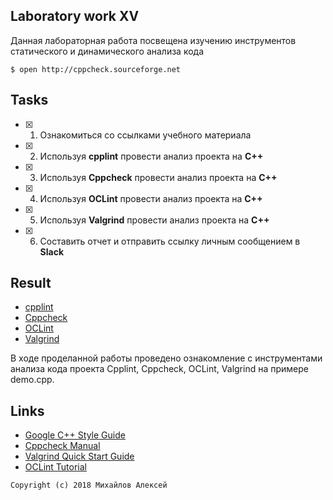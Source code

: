 ## Laboratory work XV

Данная лабораторная работа посвещена изучению инструментов статического и динамического анализа кода
```ShellSession
$ open http://cppcheck.sourceforge.net
```

## Tasks

- [x] 1. Ознакомиться со ссылками учебного материала
- [x] 2. Используя **cpplint** провести анализ проекта на **C++**
- [x] 3. Используя **Cppcheck** провести анализ проекта на **C++**
- [x] 4. Используя **OCLint** провести анализ проекта на **C++**
- [x] 5. Используя **Valgrind** провести анализ проекта на **C++**
- [x] 6. Составить отчет и отправить ссылку личным сообщением в **Slack**


## Result

- [cpplint](https://github.com/b2017-17viu16m/lab15/blob/master/cpplint__check)
- [Cppcheck](https://github.com/b2017-17viu16m/lab15/blob/master/cppcheck__check)
- [OCLint](https://github.com/b2017-17viu16m/lab15/blob/master/oclint_check)
- [Valgrind](https://github.com/b2017-17viu16m/lab15/blob/master/valgrind_check)

В ходе проделанной работы проведено ознакомление с инструментами анализа кода проекта Cpplint, Cppcheck, OCLint, Valgrind на примере demo.cpp.


## Links

- [Google C++ Style Guide](https://github.com/cpplint/cpplint)
- [Cppcheck Manual](http://cppcheck.sourceforge.net/manual.pdf)
- [Valgrind Quick Start Guide](http://valgrind.org/docs/manual/index.html)
- [OCLint Tutorial](http://docs.oclint.org/en/stable/intro/tutorial.html)

```
Copyright (c) 2018 Михайлов Алексей
```
